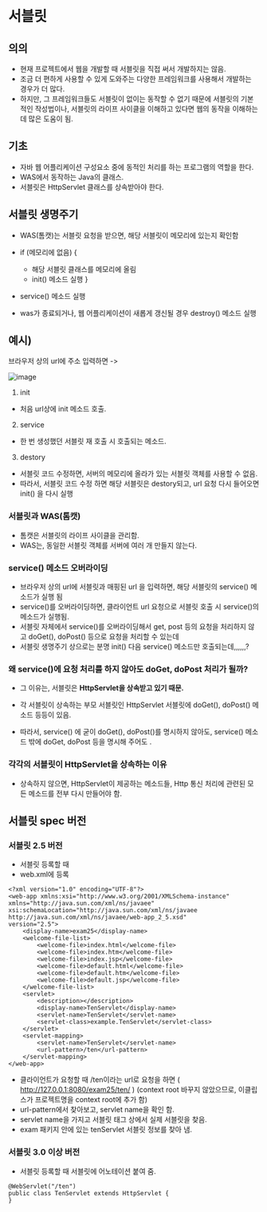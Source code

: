 
# 서블릿
## 의의
- 현재 프로젝트에서 웹을 개발할 때 서블릿을 직접 써서 개발하지는 않음.
- 조금 더 편하게 사용할 수 있게 도와주는 다양한 프레임워크를 사용해서 개발하는 경우가 더 많다.
- 하지만, 그 프레임워크들도 서블릿이 없이는 동작할 수 없기 때문에 서블릿의 기본적인 작성법이나, 서블릿의
라이프 사이클을 이해하고 있다면 웹의 동작을 이해하는 데 많은 도움이 됨.


## 기초

- 자바 웹 어플리케이션 구성요소 중에 동적인 처리를 하는 프로그램의 역할을 한다. 
- WAS에서 동작하는 Java의 클래스. 
- 서블릿은 HttpServlet 클래스를 상속받아야 한다.


## 서블릿 생명주기

- WAS(톰캣)는 서블릿 요청을 받으면, 해당 서블릿이 메모리에 있는지 확인함
- if (메모리에 없음) {
  - 해당 서블릿 클래스를 메모리에 올림
  - init() 메소드 실행 
}
- service() 메소드 실행

- was가 종료되거나, 웹 어플리케이션이 새롭게 갱신될 경우 destroy() 메소드 실행


## 예시)
브라우저 상의 url에 주소 입력하면 
->

![image](https://user-images.githubusercontent.com/15938354/129472668-acb40940-e304-4e7f-a51b-2c7b107b4906.png)


1. init
- 처음 url상에 init 메소드 호출.

2. service
- 한 번 생성했던 서블릿 재 호출 시 호출되는 메소드.

3. destory
- 서블릿 코드 수정하면, 서버의 메모리에 올라가 있는 서블릿 객체를 사용할 수 없음.
- 따라서, 서블릿 코드 수정 하면 해당 서블릿은 destory되고, url 요청 다시 들어오면 init() 을 다시 실행


### 서블릿과 WAS(톰캣)
- 톰캣은 서블릿의 라이프 사이클을 관리함.
- WAS는, 동일한 서블릿 객체를 서버에 여러 개 만들지 않는다.

### service() 메소드 오버라이딩

- 브라우저 상의 url에 서블릿과 매핑된 url 을 입력하면, 해당 서블릿의 service() 메소드가 실행 됨
- service()를 오버라이딩하면, 클라이언트 url 요청으로 서블릿 호출 시 service()의 메소드가 실행됨.
- 서블릿 자체에서 service()를 오버라이딩해서 get, post 등의 요청을 처리하지 않고 doGet(), doPost() 등으로 요청을 처리할 수 있는데
- 서블릿 생명주기 상으로는 분명 init() 다음 service() 메소드만 호출되는데,,,,,,?

### 왜 service()에 요청 처리를 하지 않아도 doGet, doPost 처리가 될까?

- 그 이유는, 서블릿은 **HttpServlet을 상속받고 있기 때문.**

- 각 서블릿이 상속하는 부모 서블릿인 HttpServlet 서블릿에 doGet(), doPost() 메소드 등등이 있음.
- 따라서, service() 에 굳이 doGet(), doPost()를 명시하지 않아도, service() 메소드 밖에 doGet, doPost 등을 명시해 주어도 .

### 각각의 서블릿이 HttpServlet을 상속하는 이유
- 상속하지 않으면, HttpServlet이 제공하는 메소드들, Http 통신 처리에 관련된 모든 메소드를 전부 다시 만들어야 함.


## 서블릿 spec 버전
### 서블릿 2.5 버전
- 서블릿 등록할 때 
- web.xml에 등록

```
<?xml version="1.0" encoding="UTF-8"?>
<web-app xmlns:xsi="http://www.w3.org/2001/XMLSchema-instance" 
xmlns="http://java.sun.com/xml/ns/javaee" 
xsi:schemaLocation="http://java.sun.com/xml/ns/javaee http://java.sun.com/xml/ns/javaee/web-app_2_5.xsd" 
version="2.5">
    <display-name>exam25</display-name>
    <welcome-file-list>
        <welcome-file>index.html</welcome-file>
        <welcome-file>index.htm</welcome-file>
        <welcome-file>index.jsp</welcome-file>
        <welcome-file>default.html</welcome-file>
        <welcome-file>default.htm</welcome-file>
        <welcome-file>default.jsp</welcome-file>
    </welcome-file-list>
    <servlet>
        <description></description>
        <display-name>TenServlet</display-name>
        <servlet-name>TenServlet</servlet-name>
        <servlet-class>example.TenServlet</servlet-class>
    </servlet>
    <servlet-mapping>
        <servlet-name>TenServlet</servlet-name>
        <url-pattern>/ten</url-pattern>
    </servlet-mapping>
</web-app>
```
- 클라이언트가 요청할 때 /ten이라는 url로 요청을 하면 ( http://127.0.0.1:8080/exam25/ten/ )  (context root 바꾸지 않았으므로, 이클립스가 프로젝트명을 context root에 추가 함)
- url-pattern에서 찾아보고, servlet name을 확인 함. 
- servlet name을 가지고 서블릿 태그 상에서 실제 서블릿을 찾음. 
- exam 패키지 안에 있는 tenServlet 서블릿 정보를 찾아 냄.


### 서블릿 3.0 이상 버전
- 서블릿 등록할 때 서블릿에 어노테이션 붙여 줌.

```
@WebServlet("/ten")
public class TenServlet extends HttpServlet {
}
```
